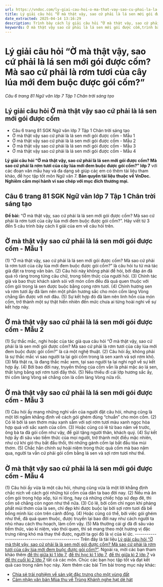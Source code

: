 ```yaml
---
url: https://vndoc.com/ly-giai-cau-hoi-o-ma-that-vay-sao-cu-phai-la-la-sen-moi-goi-duoc-com-ma-sao-cu-phai-la-rom-tuoi-cua-cay-lua-moi-dem-buoc-duoc-goi-com-281024
title: Lý giải câu hỏi “Ờ mà thật vậy, sao cứ phải là lá sen mới gói được cốm? Mà sao cứ phải là rơm tươi của cây lúa mới đem buộc được gói cốm?” - Câu 6 trang 81 Ngữ văn lớp 7 Tập 1 Chân trời sáng tạo - VnDoc.com
date_extracted: 2025-04-14 13:16:29
description: Trình bày cách lý giải câu hỏi “Ờ mà thật vậy, sao cứ phải là lá sen mới gói được cốm? ...” được biên soạn nhằm giúp các em HS đạt kết quả tốt trong quá trình làm bài tập và học tập môn Ngữ văn lớp 7.
keywords: Ờ mà thật vậy sao cứ phải là lá sen mới gói được cốm,trình bày cách lí giải của em về câu hỏi Ờ mà thật vậy sao cứ phải là lá sen mới gói được cốm,lý giải câu hỏi Ờ mà thật vậy sao cứ phải là lá sen mới gói được cốm,đoạn văn trình bàu cách lý giải câu hỏi Ờ mà thật vậy sao cứ phải là lá sen mới gói được cốm,văn 7,ngữ văn 7,viết đoạn văn,viết đoạn văn ngắn,văn mẫu lớp 7,tập làm văn lớp 7,viết một đoạn văn,viết một đoạn văn ngắn,văn lớp 7,ngữ văn lớp 7,ngu van 7
---
```


# Lý giải câu hỏi “Ờ mà thật vậy, sao cứ phải là lá sen mới gói được cốm? Mà sao cứ phải là rơm tươi của cây lúa mới đem buộc được gói cốm?”
 _Câu 6 trang 81 Ngữ văn lớp 7 Tập 1 Chân trời sáng tạo_
## **Lý giải câu hỏi Ờ mà thật vậy sao cứ phải là lá sen mới gói được cốm**
  * Câu 6 trang 81 SGK Ngữ văn lớp 7 Tập 1 Chân trời sáng tạo
  * Ờ mà thật vậy sao cứ phải là lá sen mới gói được cốm - Mẫu 1
  * Ờ mà thật vậy sao cứ phải là lá sen mới gói được cốm - Mẫu 2
  * Ờ mà thật vậy sao cứ phải là lá sen mới gói được cốm - Mẫu 3
  * Ờ mà thật vậy sao cứ phải là lá sen mới gói được cốm - Mẫu 4

**Lý giải câu hỏi “Ờ mà thật vậy, sao cứ phải là lá sen mới gói được cốm? Mà sao cứ phải là rơm tươi của cây lúa mới đem buộc được gói cốm?” lớp 7** với các đoạn văn mẫu hay và đa dạng sẽ giúp các em có thêm tài liệu tham khảo, để học tập tốt môn Ngữ văn 7.
**Bản quyền tài liệu thuộc về VnDoc.  
Nghiêm cấm mọi hành vi sao chép với mục đích thương mại.**
## **Câu 6 trang 81 SGK Ngữ văn lớp 7 Tập 1 Chân trời sáng tạo**
**Đề bài:** “Ờ mà thật vậy, sao cứ phải là lá sen mới gói được cốm? Mà sao cứ phải là rơm tươi của cây lúa mới đem buộc được gói cốm?”. Hãy viết từ 3 đến 5 câu trình bày cách lí giải của em về câu hỏi trên.
## **Ờ mà thật vậy sao cứ phải là lá sen mới gói được cốm - Mẫu 1**
\(1\) “Ờ mà thật vậy, sao cứ phải là lá sen mới gói được cốm? Mà sao cứ phải là rơm tươi của cây lúa mới đem buộc được gói cốm?” là câu hỏi tu từ mà tác giả đặt ra trong văn bản. \(2\) Câu hỏi này không phải để hỏi, bởi đáp án đã quá rõ ràng trong từng câu chữ, trong tiềm thức của người hỏi. \(3\) Chính tác giả và bao thực khách sành sỏi với món cốm đều đã quá quen thuộc với cốm gói trong lá sen được buộc bằng cọng rơm tươi. \(4\) Chính hương sen và rơm tươi ấy đã làm nên một phần hương sắc cho món cốm làng Vòng chẳng lẫn được với nơi đâu. \(5\) Sự kết hợp đó đã làm nên linh hồn của món cốm, trở thành một sự thật hiển nhiên đến mức chưa ai từng hoài nghi về sự kết hợp này.
## **Ờ mà thật vậy sao cứ phải là lá sen mới gói được cốm - Mẫu 2**
\(1\) Sự thắc mắc, nghi hoặc của tác giả qua câu hỏi “Ờ mà thật vậy, sao cứ phải là lá sen mới gói được cốm? Mà sao cứ phải là rơm tươi của cây lúa mới đem buộc được gói cốm?” là cả một nghệ thuật. \(2\) Câu hỏi ấy, không phải là sự thắc mắc vì sao người ta lại gói cốm trong lá sen xanh và sợi rơm khô. \(3\) Mà thật ra, là đang thắc mắc xem, tại sao người ta lại nghi ngờ về sự kết hợp ấy. \(4\) Bởi bao đời nay, truyền thống của cốm vẫn là phải mặc áo lá sen, thắt lưng bằng sợi rơm tươi đấy thôi. \(5\) Nếu thiếu đi cái lớp hương sắc ấy, thì cốm làng Vòng sẽ chẳng còn là cốm làng Vòng nữa rồi.
## **Ờ mà thật vậy sao cứ phải là lá sen mới gói được cốm - Mẫu 3**
\(1\) Câu hỏi ấy mang những nghi vấn của người đặt câu hỏi, nhưng cũng là một lời ngầm khẳng định về cách gói ghém đúng “chuẩn” cho món cốm. \(2\) Có lẽ bởi lá sen thơm màu xanh sẫm với sợi rơm tươi màu xanh ngọc hòa hợp quá với sắc xanh của cốm. \(3\) Hoặc cũng có lẽ từ bao năm về trước, ông bà ta đã gói cốm như vậy, để gửi tặng người thân, khách quý. \(4\) Sự kết hợp ấy đi sâu vào tiềm thức của mọi người, trở thành một điều mặc nhiên, như cứ khi gió thu bắt đầu thổi, thì những gánh cốm lại bắt đầu tỏa mùi thơm. \(5\) Chắc hẳn chính sự hoài niệm trong thức quà cốm mà bao năm qua, người ta vẫn cứ phải gói cốm bằng lá sen và sợi rơm tươi như thế.
## **Ờ mà thật vậy sao cứ phải là lá sen mới gói được cốm - Mẫu 4**
\(1\) Câu hỏi ấy vừa là một câu hỏi, nhưng cũng vừa là một lời khẳng định chắc nịch về cách gói những túi cốm của dân ta bao đời nay. \(2\) Nếu mà ăn cốm gói trong hộp xốp, túi ni lông, hay cả những chiếc hộp sứ đẹp đẽ, thì cốm sẽ chẳng còn ngon như thế nữa. \(3\) Có lẽ, bởi cốm chỉ ngon khi phảng phất mùi thơm của lá sen, chỉ đẹp khi được buộc lại bởi sợi rơm tươi đã bế bồng mình lúc còn trên cánh đồng. \(4\) Hoặc cũng có thể, bởi việc gói ghém như thế, đã quá quen thuộc, được truyền lại bao đời nay như cách người ta nhủ nhau cách thu hoạch, làm cốm vậy. \(5\) Mà thường cái gì đã đi sâu vào tiềm thức, vào kỉ niệm, vào thói quen, thì sẽ mang theo một hương vị đặc trưng riêng khó mà thay thế được, người ta gọi đó là vị của kí ức.
\-------------------------------------------------
Trên đây là tài liệu [Lý giải câu hỏi “Ờ mà thật vậy, sao cứ phải là lá sen mới gói được cốm? Mà sao cứ phải là rơm tươi của cây lúa mới đem buộc được gói cốm?”](<https://vndoc.com/ly-giai-cau-hoi-o-ma-that-vay-sao-cu-phai-la-la-sen-moi-goi-duoc-com-ma-sao-cu-phai-la-rom-tuoi-cua-cay-lua-moi-dem-buoc-duoc-goi-com-281024>). Ngoài ra, mời các bạn tham khảo thêm [đề thi giữa kì 1 lớp 7](<https://vndoc.com/de-thi-giua-ki-1-lop7>), [đề thi học kì 1 lớp 7](<https://vndoc.com/de-thi-hoc-ki-1-lop7>), [đề thi giữa kì 2 lớp 7](<https://vndoc.com/de-thi-giua-ki-2-lop7>) và [đề thi cuối kì 2 lớp 7](<https://vndoc.com/de-thi-hoc-ki-2-lop7>) tất cả các môn. Chúc các bạn học tập tốt và đạt kết quả cao trong năm học này.
Xem thêm các bài Tìm bài trong mục này khác:
  * [Chia sẻ trải nghiệm về sản vật đặc trưng cho một vùng đất](</em-hay-chia-se-trai-nghiem-cua-minh-ve-san-vat-dac-trung-cho-mot-vung-dat-281025>)
  * [Cảm nhận văn bản Mùa thu về Trùng Khánh nghe hạt dẻ hát](</cam-nhan-cua-em-khi-doc-van-ban-mua-thu-ve-trung-khanh-nghe-hat-de-hat-281026>)

